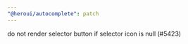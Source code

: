 ```yaml
---
"@heroui/autocomplete": patch
---
```


do not render selector button if selector icon is null (#5423)
